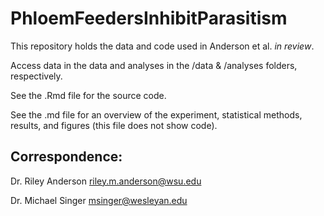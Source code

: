 # PhloemFeedersInhibitParasitism

This repository holds the data and code used in Anderson et al. *in review*.

Access data in the data and analyses in the /data & /analyses folders, respectively.

See the .Rmd file for the source code.

See the .md file for an overview of the experiment, statistical methods,
results, and figures (this file does not show code).

## Correspondence:

Dr. Riley Anderson riley.m.anderson@wsu.edu

Dr. Michael Singer msinger@wesleyan.edu